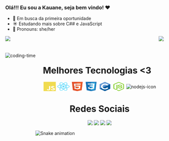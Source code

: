 ### Olá!!! Eu sou a Kauane, seja bem vindo! ❤️
- 🚀 Em busca da primeira oportunidade
- ☀️ Estudando mais sobre C## e JavaScript
- 🤩 Pronouns: she/her

<div>
<img  height="165em" src="https://github-readme-stats.vercel.app/api?username=devgabi1&show_icons=true&theme=midnight-purple&include_all_commits=true&count_private=true"/>
  <img align="right" height="120em" src="https://github-readme-stats.vercel.app/api/top-langs/?username=devgab&layout=compact&langs_count=16&theme=midnight-purple"/>
  </div>
  <br>
  
<div  align="center"> 
  <div style="display: inline_block"><br>
    <img align="left" height="250" alt="coding-time" src="code.gif">
    <h1 align="center">Melhores Tecnologias <3</h1>
    <img align="center" height="30" width="40" alt="js-icon"  src="https://raw.githubusercontent.com/devicons/devicon/master/icons/javascript/javascript-plain.svg">
    <img align="center" height="30" width="40" alt="react-icon" src="https://raw.githubusercontent.com/devicons/devicon/master/icons/react/react-original.svg">
    <img align="center" height="30" width="40" alt="html-icon" src="https://raw.githubusercontent.com/devicons/devicon/master/icons/html5/html5-original.svg">
    <img align="center" height="30" width="40" alt="css-icon" src="https://raw.githubusercontent.com/devicons/devicon/master/icons/css3/css3-original.svg">
    <img align="center" height="30" width="40" alt="c-icon" src="https://raw.githubusercontent.com/devicons/devicon/master/icons/c/c-original.svg">
    <img align="center" height="30" width="40" alt="nodejs-icon" src="https://raw.githubusercontent.com/devicons/devicon/master/icons/nodejs/nodejs-original.svg">
    <img align="center" height="30" width="40" alt="nodejs-icon" src="https://raw.githubusercontent.com/jmnote/z-icons/master/svg/cpp.svg">
   </div>


  <h1 align="center">Redes Sociais</h1>
    <a href = "mailto: gabikauane65@gmail.com"><img src="https://img.shields.io/badge/Gmail-D14836?style=for-the-badge&logo=gmail&logoColor=white" target="_blank"></a>
    </a>
    <a href = "https://www.linkedin.com/in/kauanesilva8406/" target="_blank"><img src="https://img.shields.io/badge/LinkedIn-0077B5?style=for-the-badge&logo=linkedin&logoColor=white" target="_blank"></a>
    </a>
    </a>
    <a href = "https://instagram.com/winterfallw?igshid=NTc4MTIwNjQ2YQ==" target="_blank"><img src="https://img.shields.io/badge/Instagram-E4405F?style=for-the-badge&logo=instagram&logoColor=white" target+"_blank"></a>
    </a>
    <a href = "https://wa.me/42984065131" target="_blank"><img src="https://img.shields.io/badge/WhatsApp-25D366?style=for-the-badge&logo=whatsapp&logoColor=white" target+"_blank"></a>
      
</div>

![Snake animation](https://github.com/LuigiGF/LuigiGF/blob/output/github-contribution-grid-snake.svg)
